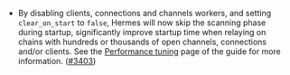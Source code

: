 - By disabling clients, connections and channels workers, and setting
  `clear_on_start` to `false`, Hermes will now skip the scanning phase
  during startup, significantly improve startup time when relaying on chains
  with hundreds or thousands of open channels, connections and/or clients.
  See the [Performance tuning][perf-tuning] page of the guide for more information.
  ([\#3403](https://github.com/informalsystems/hermes/issues/3403))

[perf-tuning]: https://hermes.informal.systems/documentation/configuration/performance.html#3-slow-start
